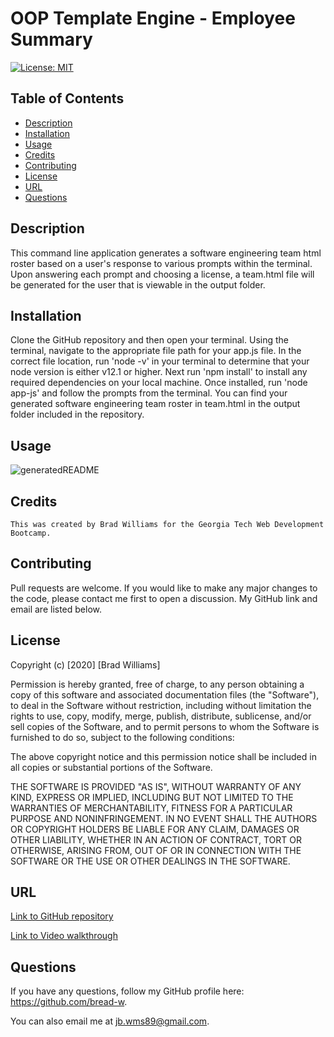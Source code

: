 # OOP Template Engine - Employee Summary

[![License: MIT](https://img.shields.io/badge/License-MIT-yellow.svg)](https://opensource.org/licenses/MIT)

## Table of Contents
* [Description](#description)
* [Installation](#installation)
* [Usage](#usage)
* [Credits](#credits)
* [Contributing](#contributing)
* [License](#license)
* [URL](#url)
* [Questions](#questions)

## Description

This command line application generates a software engineering team html roster based on a user's response to various prompts within the terminal. Upon answering each prompt and choosing a license, a team.html file will be generated for the user that is viewable in the output folder.

## Installation

Clone the GitHub repository and then open your terminal. Using the terminal, navigate to the appropriate file path for your app.js file. In the correct file location, run 'node -v' in your terminal to determine that your node version is either v12.1 or higher. Next run 'npm install' to install any required dependencies on your local machine. Once installed, run 'node app-js' and follow the prompts from the terminal. You can find your generated software engineering team roster in team.html in the output folder included in the repository.

## Usage

![generatedREADME](../assets/exampleTeam.png)

## Credits
```
This was created by Brad Williams for the Georgia Tech Web Development Bootcamp.
```

## Contributing

Pull requests are welcome. If you would like to make any major changes to the code, please contact me first to open a discussion. My GitHub link and email are listed below.

## License

Copyright (c) [2020] [Brad Williams]

Permission is hereby granted, free of charge, to any person obtaining a copy of this software and associated documentation files (the "Software"), to deal in the Software without restriction, including without limitation the rights to use, copy, modify, merge, publish, distribute, sublicense, and/or sell copies of the Software, and to permit persons to whom the Software is furnished to do so, subject to the following conditions:

The above copyright notice and this permission notice shall be included in all copies or substantial portions of the Software.

THE SOFTWARE IS PROVIDED "AS IS", WITHOUT WARRANTY OF ANY KIND, EXPRESS OR IMPLIED, INCLUDING BUT NOT LIMITED TO THE WARRANTIES OF MERCHANTABILITY, FITNESS FOR A PARTICULAR PURPOSE AND NONINFRINGEMENT. IN NO EVENT SHALL THE AUTHORS OR COPYRIGHT HOLDERS BE LIABLE FOR ANY CLAIM, DAMAGES OR OTHER LIABILITY, WHETHER IN AN ACTION OF CONTRACT, TORT OR OTHERWISE, ARISING FROM, OUT OF OR IN CONNECTION WITH THE SOFTWARE OR THE USE OR OTHER DEALINGS IN THE SOFTWARE.

## URL

[Link to GitHub repository](https://github.com/bread-w/gt-oop-template-engine-hw)

[Link to Video walkthrough](https://drive.google.com/file/d/1MQfRy_jNotHTjyn2HaJAmRANvUFG07DT/view)

## Questions

If you have any questions, follow my GitHub profile here: https://github.com/bread-w.

You can also email me at jb.wms89@gmail.com.
